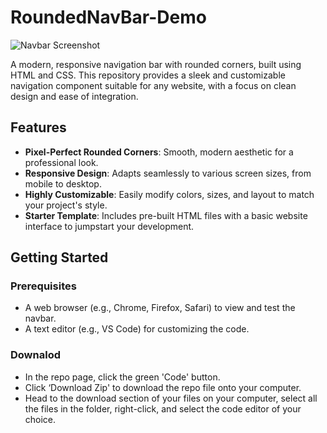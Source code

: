 # RoundedNavBar-Demo

![Navbar Screenshot](https://github.com/user-attachments/assets/a42e865e-c514-436c-b92f-96ccbe78ef7a)

A modern, responsive navigation bar with rounded corners, built using HTML and CSS. This repository provides a sleek and customizable navigation component suitable for any website, with a focus on clean design and ease of integration.

## Features
- **Pixel-Perfect Rounded Corners**: Smooth, modern aesthetic for a professional look.
- **Responsive Design**: Adapts seamlessly to various screen sizes, from mobile to desktop.
- **Highly Customizable**: Easily modify colors, sizes, and layout to match your project's style.
- **Starter Template**: Includes pre-built HTML files with a basic website interface to jumpstart your development.

## Getting Started

### Prerequisites
- A web browser (e.g., Chrome, Firefox, Safari) to view and test the navbar.
- A text editor (e.g., VS Code) for customizing the code.

### Downalod 
- In the repo page, click the green 'Code' button.
- Click ‘Download Zip' to download the repo file onto your computer.
- Head to the download section of your files on your computer, select all the files in the folder, right-click, and select the code editor of your choice. 
